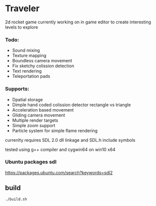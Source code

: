 # Traveler

2d rocket game 
currently working on in game editor to create interesting levels to explore

### Todo:
- Sound mixing
- Texture mapping
- Boundless camera movement 
- Fix sketchy colission detection
- Text rendering
- Teleportation pads

### Supports:
- Dpatial storage
- Dimple hand coded colission detector rectangle vs triangle
- Acceleration based movement
- Gliding camera movement
- Multiple render targets 
- Simple zoom support
- Particle system for simple flame rendering

currenlty requires SDL 2.0 dll linkage and SDL.h include symbols

tested using g++ compiler and cygwin64 on win10 x64

### Ubuntu packages sdl
https://packages.ubuntu.com/search?keywords=sdl2

## build 
```
./build.sh

```



